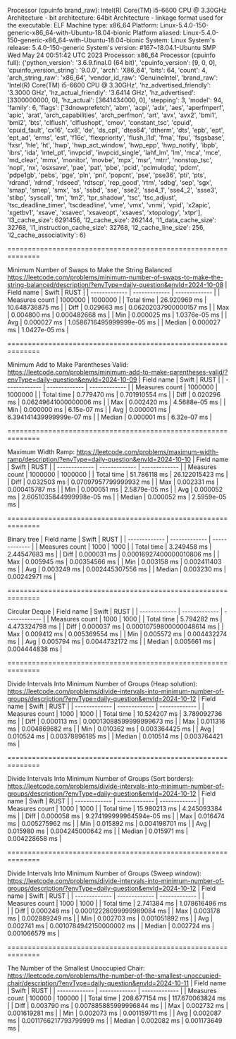 Processor (cpuinfo brand_raw): Intel(R) Core(TM) i5-6600 CPU @ 3.30GHz
Architecture - bit architecture: 64bit
Architecture - linkage format used for the executable: ELF
Machine type: x86_64
Platform: Linux-5.4.0-150-generic-x86_64-with-Ubuntu-18.04-bionic
Platform aliased: Linux-5.4.0-150-generic-x86_64-with-Ubuntu-18.04-bionic
System: Linux
System's release: 5.4.0-150-generic
System's version: #167~18.04.1-Ubuntu SMP Wed May 24 00:51:42 UTC 2023
Processor: x86_64
Processor (cpuinfo full): {'python_version': '3.6.9.final.0 (64 bit)', 'cpuinfo_version': [9, 0, 0], 'cpuinfo_version_string': '9.0.0', 'arch': 'X86_64', 'bits': 64, 'count': 4, 'arch_string_raw': 'x86_64', 'vendor_id_raw': 'GenuineIntel', 'brand_raw': 'Intel(R) Core(TM) i5-6600 CPU @ 3.30GHz', 'hz_advertised_friendly': '3.3000 GHz', 'hz_actual_friendly': '3.6414 GHz', 'hz_advertised': [3300000000, 0], 'hz_actual': [3641434000, 0], 'stepping': 3, 'model': 94, 'family': 6, 'flags': ['3dnowprefetch', 'abm', 'acpi', 'adx', 'aes', 'aperfmperf', 'apic', 'arat', 'arch_capabilities', 'arch_perfmon', 'art', 'avx', 'avx2', 'bmi1', 'bmi2', 'bts', 'clflush', 'clflushopt', 'cmov', 'constant_tsc', 'cpuid', 'cpuid_fault', 'cx16', 'cx8', 'de', 'ds_cpl', 'dtes64', 'dtherm', 'dts', 'epb', 'ept', 'ept_ad', 'erms', 'est', 'f16c', 'flexpriority', 'flush_l1d', 'fma', 'fpu', 'fsgsbase', 'fxsr', 'hle', 'ht', 'hwp', 'hwp_act_window', 'hwp_epp', 'hwp_notify', 'ibpb', 'ibrs', 'ida', 'intel_pt', 'invpcid', 'invpcid_single', 'lahf_lm', 'lm', 'mca', 'mce', 'md_clear', 'mmx', 'monitor', 'movbe', 'mpx', 'msr', 'mtrr', 'nonstop_tsc', 'nopl', 'nx', 'osxsave', 'pae', 'pat', 'pbe', 'pcid', 'pclmulqdq', 'pdcm', 'pdpe1gb', 'pebs', 'pge', 'pln', 'pni', 'popcnt', 'pse', 'pse36', 'pti', 'pts', 'rdrand', 'rdrnd', 'rdseed', 'rdtscp', 'rep_good', 'rtm', 'sdbg', 'sep', 'sgx', 'smap', 'smep', 'smx', 'ss', 'ssbd', 'sse', 'sse2', 'sse4_1', 'sse4_2', 'ssse3', 'stibp', 'syscall', 'tm', 'tm2', 'tpr_shadow', 'tsc', 'tsc_adjust', 'tsc_deadline_timer', 'tscdeadline', 'vme', 'vmx', 'vnmi', 'vpid', 'x2apic', 'xgetbv1', 'xsave', 'xsavec', 'xsaveopt', 'xsaves', 'xtopology', 'xtpr'], 'l3_cache_size': 6291456, 'l2_cache_size': 262144, 'l1_data_cache_size': 32768, 'l1_instruction_cache_size': 32768, 'l2_cache_line_size': 256, 'l2_cache_associativity': 6}

==============================================================

Minimum Number of Swaps to Make the String Balanced https://leetcode.com/problems/minimum-number-of-swaps-to-make-the-string-balanced/description/?envType=daily-question&envId=2024-10-08
| Field name  | Swift          | RUST         |
| ------------- | ------------- | ------------- |
| Measures count      | 1000000 | 1000000 |
| Total time      | 26.920969 ms  | 10.648736875 ms  |
| Diff | 0.029663 ms  | 0.06202037900000157 ms  |
| Max | 0.004800 ms  | 0.000482668 ms  |
| Min | 0.000025 ms  | 1.0376e-05 ms  |
| Avg | 0.000027 ms  | 1.0586716495999999e-05 ms  |
| Median | 0.000027 ms  | 1.0427e-05 ms  |
    
==============================================================

Minimum Add to Make Parentheses Valid: https://leetcode.com/problems/minimum-add-to-make-parentheses-valid/?envType=daily-question&envId=2024-10-09
| Field name  | Swift          | RUST         |
| ------------- | ------------- | ------------- |
| Measures count      | 1000000 | 1000000 |
| Total time      | 0.779470 ms  | 0.701910554 ms  |
| Diff | 0.020296 ms  | 0.06249641000000006 ms  |
| Max | 0.002420 ms  | 4.5688e-05 ms  |
| Min | 0.000000 ms  | 6.15e-07 ms  |
| Avg | 0.000001 ms  | 6.394141439999999e-07 ms  |
| Median | 0.000001 ms  | 6.32e-07 ms  |
    
==============================================================

Maximum Width Ramp: https://leetcode.com/problems/maximum-width-ramp/description/?envType=daily-question&envId=2024-10-10
| Field name  | Swift          | RUST         |
| ------------- | ------------- | ------------- |
| Measures count      | 1000000 | 1000000 |
| Total time      | 51.786118 ms  | 26.122015423 ms  |
| Diff | 0.032503 ms  | 0.07097957799999932 ms  |
| Max | 0.002331 ms  | 0.000415787 ms  |
| Min | 0.000051 ms  | 2.5879e-05 ms  |
| Avg | 0.000052 ms  | 2.6051035844999998e-05 ms  |
| Median | 0.000052 ms  | 2.5959e-05 ms  |
    
==============================================================

Binary tree
| Field name  | Swift          | RUST         |
| ------------- | ------------- | ------------- |
| Measures count      | 1000 | 1000 |
| Total time      | 3.249458 ms  | 2.44547683 ms  |
| Diff | 0.000031 ms  | 0.00016927400000010806 ms  |
| Max | 0.005945 ms  | 0.00354566 ms  |
| Min | 0.003158 ms  | 0.002411403 ms  |
| Avg | 0.003249 ms  | 0.002445307556 ms  |
| Median | 0.003230 ms  | 0.00242971 ms  |
    
==============================================================

Circular Deque
| Field name  | Swift          | RUST         |
| ------------- | ------------- | ------------- |
| Measures count      | 1000 | 1000 |
| Total time      | 5.794282 ms  | 4.473324798 ms  |
| Diff | 0.000037 ms  | 0.00010759800000048614 ms  |
| Max | 0.009412 ms  | 0.005369554 ms  |
| Min | 0.005572 ms  | 0.004432274 ms  |
| Avg | 0.005794 ms  | 0.0044732172 ms  |
| Median | 0.005661 ms  | 0.004444838 ms  |
    
==============================================================

Divide Intervals Into Minimum Number of Groups (Heap solution): https://leetcode.com/problems/divide-intervals-into-minimum-number-of-groups/description/?envType=daily-question&envId=2024-10-12
| Field name  | Swift          | RUST         |
| ------------- | ------------- | ------------- |
| Measures count      | 1000 | 1000 |
| Total time      | 10.524207 ms  | 3.789092736 ms  |
| Diff | 0.000113 ms  | 0.00013088599999999673 ms  |
| Max | 0.011316 ms  | 0.004869682 ms  |
| Min | 0.010362 ms  | 0.003364425 ms  |
| Avg | 0.010524 ms  | 0.00378896185 ms  |
| Median | 0.010514 ms  | 0.003764421 ms  |
    
==============================================================

Divide Intervals Into Minimum Number of Groups (Sort borders): https://leetcode.com/problems/divide-intervals-into-minimum-number-of-groups/description/?envType=daily-question&envId=2024-10-12
| Field name  | Swift          | RUST         |
| ------------- | ------------- | ------------- |
| Measures count      | 1000 | 1000 |
| Total time      | 15.980213 ms  | 4.245093384 ms  |
| Diff | 0.000058 ms  | 9.274199999964594e-05 ms  |
| Max | 0.016474 ms  | 0.005275962 ms  |
| Min | 0.015892 ms  | 0.004198701 ms  |
| Avg | 0.015980 ms  | 0.004245000642 ms  |
| Median | 0.015971 ms  | 0.004228658 ms  |
    
==============================================================

Divide Intervals Into Minimum Number of Groups (Sweep window): https://leetcode.com/problems/divide-intervals-into-minimum-number-of-groups/description/?envType=daily-question&envId=2024-10-12
| Field name  | Swift          | RUST         |
| ------------- | ------------- | ------------- |
| Measures count      | 1000 | 1000 |
| Total time      | 2.741384 ms  | 1.078616496 ms  |
| Diff | 0.000248 ms  | 0.00012228099999989084 ms  |
| Max | 0.003178 ms  | 0.002889249 ms  |
| Min | 0.002703 ms  | 0.001051892 ms  |
| Avg | 0.002741 ms  | 0.0010784942150000002 ms  |
| Median | 0.002724 ms  | 0.001066579 ms  |
    
==============================================================

The Number of the Smallest Unoccupied Chair: https://leetcode.com/problems/the-number-of-the-smallest-unoccupied-chair/description/?envType=daily-question&envId=2024-10-11
| Field name  | Swift          | RUST         |
| ------------- | ------------- | ------------- |
| Measures count      | 100000 | 100000 |
| Total time      | 208.677154 ms  | 117.670063824 ms  |
| Diff | 0.003790 ms  | 0.007885885999996844 ms  |
| Max | 0.002732 ms  | 0.001619281 ms  |
| Min | 0.002073 ms  | 0.001159711 ms  |
| Avg | 0.002087 ms  | 0.0011766217793799999 ms  |
| Median | 0.002082 ms  | 0.001173649 ms  |
    
